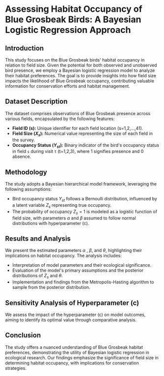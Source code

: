 # Assessing Habitat Occupancy of Blue Grosbeak Birds: A Bayesian Logistic Regression Approach

## Introduction
This study focuses on the Blue Grosbeak birds' habitat occupancy in relation to field size. Given the potential for both observed and unobserved bird presence, we employ a Bayesian logistic regression model to analyze their habitat preferences. The goal is to provide insights into how field size impacts the likelihood of Blue Grosbeak occupancy, contributing valuable information for conservation efforts and habitat management.

## Dataset Description
The dataset comprises observations of Blue Grosbeak presence across various fields, encapsulated by the following features:
- **Field ID (s):** Unique identifier for each field location (s=1,2,...,41).
- **Field Size ($X_s$):** Numerical value representing the size of each field in the survey.
- **Occupancy Status ($Y_{st}$):** Binary indicator of the bird's occupancy status in field `s` during visit `t` (t=1,2,3), where 1 signifies presence and 0 absence.

## Methodology
The study adopts a Bayesian hierarchical model framework, leveraging the following assumptions:
- Bird occupancy status $Y_{st}$ follows a Bernoulli distribution, influenced by a latent variable $Z_s$ representing true occupancy.
- The probability of occupancy $Z_s=1$ is modeled as a logistic function of field size, with parameters $\alpha$ and $\beta$ assumed to follow normal distributions with hyperparameter \(c\).

## Results and Analysis
We present the estimated parameters  $\alpha$ , $\beta$, and $\theta$, highlighting their implications on habitat occupancy. The analysis includes:
- Interpretation of model parameters and their ecological significance.
- Evaluation of the model's primary assumptions and the posterior distributions of $Z_s$ and $\theta$.
- Implementation and findings from the Metropolis-Hasting algorithm to sample from the posterior distribution.

## Sensitivity Analysis of Hyperparameter \(c\)
We assess the impact of the hyperparameter \(c\) on model outcomes, aiming to identify its optimal value through comparative analysis.

## Conclusion
The study offers a nuanced understanding of Blue Grosbeak habitat preferences, demonstrating the utility of Bayesian logistic regression in ecological research. Our findings emphasize the significance of field size in determining habitat occupancy, with implications for conservation strategies.


